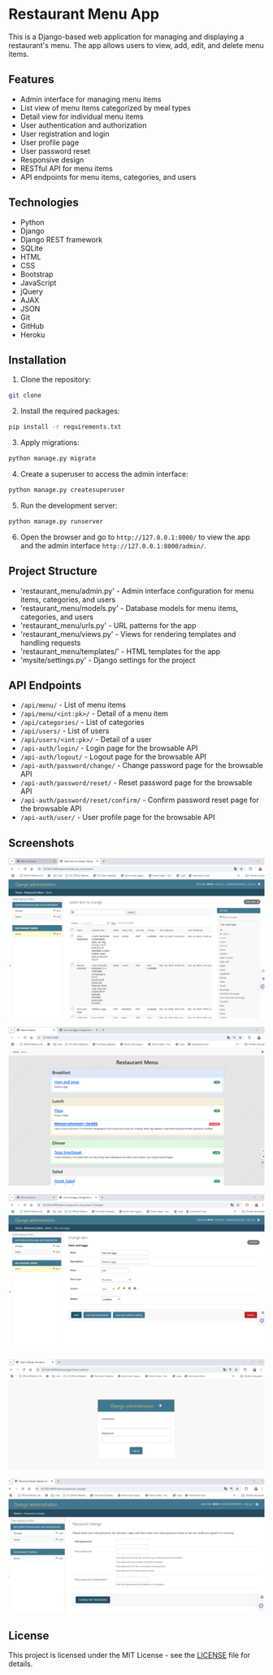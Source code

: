 # Restaurant Menu App

This is a Django-based web application for managing and displaying a restaurant's menu. The app allows users to view, add, edit, and delete menu items.

## Features

- Admin interface for managing menu items
- List view of menu items categorized by meal types
- Detail view for individual menu items
- User authentication and authorization
- User registration and login
- User profile page
- User password reset
- Responsive design
- RESTful API for menu items
- API endpoints for menu items, categories, and users

## Technologies

- Python
- Django
- Django REST framework
- SQLite
- HTML
- CSS
- Bootstrap
- JavaScript
- jQuery
- AJAX
- JSON
- Git
- GitHub
- Heroku

## Installation

1. Clone the repository:

```bash
git clone
```

2. Install the required packages:

```bash
pip install -r requirements.txt
```

3. Apply migrations:

```bash
python manage.py migrate
```

4. Create a superuser to access the admin interface:

```bash
python manage.py createsuperuser
```

5. Run the development server:

```bash
python manage.py runserver
```

6. Open the browser and go to `http://127.0.0.1:8000/` to view the app and the admin interface `http://127.0.0.1:8000/admin/`.

## Project Structure

- 'restaurant_menu/admin.py' - Admin interface configuration for menu items, categories, and users
- 'restaurant_menu/models.py' - Database models for menu items, categories, and users
- 'restaurant_menu/urls.py' - URL patterns for the app
- 'restaurant_menu/views.py' - Views for rendering templates and handling requests
- 'restaurant_menu/templates/' - HTML templates for the app
- 'mysite/settings.py' - Django settings for the project

## API Endpoints

- `/api/menu/` - List of menu items
- `/api/menu/<int:pk>/` - Detail of a menu item
- `/api/categories/` - List of categories
- `/api/users/` - List of users
- `/api/users/<int:pk>/` - Detail of a user
- `/api-auth/login/` - Login page for the browsable API
- `/api-auth/logout/` - Logout page for the browsable API
- `/api-auth/password/change/` - Change password page for the browsable API
- `/api-auth/password/reset/` - Reset password page for the browsable API
- `/api-auth/password/reset/confirm/` - Confirm password reset page for the browsable API
- `/api-auth/user/` - User profile page for the browsable API


## Screenshots

[![Restaurant Menu App](static/imgs/admin.png)](static/imgs/admin.png)

[![Restaurant Menu App](static/imgs/menu.png)](static/imgs/menu.png)

[![Restaurant Menu App](static/imgs/admin_change_item.png)](static/imgs/admin_change_item.png)

[![Restaurant Menu App](static/imgs/login.png)](static/imgs/login.png)

[![Restaurant Menu App](static/imgs/password_reset.png)](static/imgs/password_reset.png)


## License

This project is licensed under the MIT License - see the [LICENSE](LICENSE) file for details.
``` 
```

